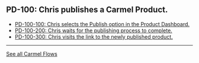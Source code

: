 ## PD-100: Chris publishes a Carmel Product.

- [PD-100-100: Chris selects the Publish option in the Product Dashboard.](100)
- [PD-100-200: Chris waits for the publishing process to complete.](200)
- [PD-100-300: Chris visits the link to the newly published product.](300)


---
[See all Carmel Flows](..)